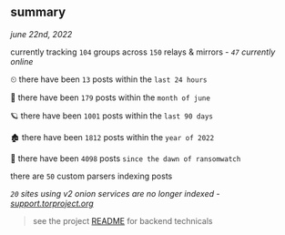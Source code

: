 
## summary
_june 22nd, 2022_

currently tracking `104` groups across `150` relays & mirrors - _`47` currently online_

⏲ there have been `13` posts within the `last 24 hours`

🦈 there have been `179` posts within the `month of june`

🪐 there have been `1001` posts within the `last 90 days`

🏚 there have been `1812` posts within the `year of 2022`

🦕 there have been `4098` posts `since the dawn of ransomwatch`

there are `50` custom parsers indexing posts

_`20` sites using v2 onion services are no longer indexed - [support.torproject.org](https://support.torproject.org/onionservices/v2-deprecation/)_

> see the project [README](https://github.com/joshhighet/ransomwatch#ransomwatch--) for backend technicals
